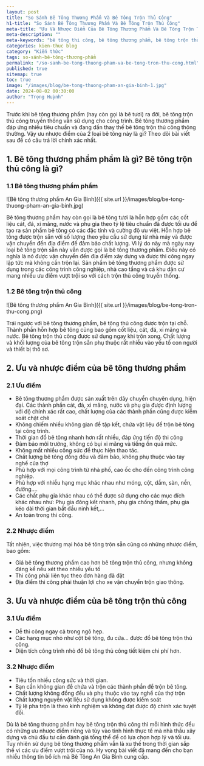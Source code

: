 ```yaml
---
layout: post
title: "So Sánh Bê Tông Thương Phẩm Và Bê Tông Trộn Thủ Công"
h1-title: "So Sánh Bê Tông Thương Phẩm Và Bê Tông Trộn Thủ Công"
meta-title: "Ưu Và Nhược Điểm Của Bê Tông Thương Phẩm Và Bê Tông Trộn Thủ Công"
meta-description: ""
meta-keywords: "bê tông thi công, bê tông thương phẩm, bê tông trộn thủ công, bê tông, bê tông an gia bình"
categories: kien-thuc blog
category: "Kiến thức"
tags: so-sánh-bê-tông-thương-phẩm
permalink: "/so-sanh-be-tong-thuong-pham-va-be-tong-tron-thu-cong.html"
published: true
sitemap: true
toc: true
image: "/images/blog/be-tong-thuong-pham-an-gia-binh-1.jpg"
date: 2024-08-02 00:30:00
author: "Trọng Huỳnh"
---
```


Trước khi bê tông thương phẩm (hay còn gọi là bê tươi) ra đời, bê tông trộn thủ công truyền thống vẫn sử dụng cho công trình. Bê tông thương phẩm đáp ứng nhiều tiêu chuẩn và đang dần thay thế bê tông trộn thủ công thông thường. Vậy ưu nhược điểm của 2 loại bê tông này là gì? Theo dõi bài viết sau để có câu trả lời chính xác nhất. 

## 1. Bê tông thương phẩm phẩm là gì? Bê tông trộn thủ công là gì?

### 1.1 Bê tông thương phẩm phẩm

![Bê tông thương phẩm An Gia Bình]({{ site.url }}/images/blog/be-tong-thuong-pham-an-gia-binh.jpg)

Bê tông thương phẩm hay còn gọi là bê tông tươi là hỗn hợp gồm các cốt liệu cát, đá, xi măng, nước và phụ gia theo tỷ lệ tiêu chuẩn đã được tối ưu để tạo ra sản phẩm bê tông có các đặc tính và cường độ ưu việt. Hỗn hợp bê tông được trộn sẵn với số lượng theo yêu cầu sử dụng từ nhà máy và được vận chuyển đến địa điểm để đảm bảo chất lượng.
Vì lý do này mà ngày nay loại bê tông trộn sẵn này vẫn được gọi là bê tông thương phẩm. Điều này có nghĩa là nó được vận chuyển đến địa điểm xây dựng và được thi công ngay lập tức mà không cần trộn lại. Sản phẩm bê tông thương phẩm được sử dụng trong các công trình công nghiệp, nhà cao tầng và cả khu dân cư mang nhiều ưu điểm vượt trội so với cách trộn thủ công truyền thống.

### 1.2 Bê tông trộn thủ công

![Bê tông thương phẩm An Gia Bình]({{ site.url }}/images/blog/be-tong-tron-thu-cong.png)

Trái ngược với bê tông thương phẩm, bê tông thủ công được trộn tại chỗ. Thành phần hỗn hợp bê tông cũng bao gồm cốt liệu, cát, đá, xi măng và nước. Bê tông trộn thủ công được sử dụng ngay khi trộn xong. Chất lượng và khối lượng của bê tông trộn sẵn phụ thuộc rất nhiều vào yếu tố con người và thiết bị thô sơ.

## 2. Ưu và nhược điểm của bê tông thương phẩm 

### 2.1 Ưu điểm
- Bê tông thương phẩm được sản xuất trên dây chuyền chuyên dụng, hiện đại. Các thành phần cát, đá, xi măng, nước và phụ gia được định lượng với độ chính xác rất cao, chất lượng của các thành phần cũng được kiểm soát chặt chẽ
- Không chiếm nhiều không gian để tập kết, chứa vật liệu để trộn bê tông tại công trình.
- Thời gian đổ bê tông nhanh hơn rất nhiều, đáp ứng tiến độ thi công
- Đảm bảo môi trường, không có bụi xi măng và tiếng ồn quá mức. 
- Không mất nhiều công sức để thực hiện thao tác.
- Chất lượng bê tông đồng đều và đảm bảo, không phụ thuộc vào tay nghề của thợ
- Phù hợp với mọi công trình từ nhà phố, cao ốc cho đến công trình công nghiệp. 
- Phù hợp với nhiều hạng mục khác nhau như móng, cột, dầm, sàn, nền, đường….
- Các chất phụ gia khác nhau có thể được sử dụng cho các mục đích khác nhau như: Phụ gia đông kết nhanh, phụ gia chống thấm, phụ gia kéo dài thời gian bắt đầu ninh kết,...
- An toàn trong thi công.

### 2.2 Nhược điểm 
Tất nhiên, việc thương mại hóa bê tông trộn sẵn cũng có những nhược điểm, bao gồm:
- Giá bê tông thương phẩm cao hơn bê tông trộn thủ công, nhưng không đáng kể nếu xét theo nhiều yếu tố
- Thi công phải liên tục theo đơn hàng đã đặt
- Địa điểm thi công phải thuận lợi cho xe vận chuyển trộn giao thông.

## 3. Ưu và nhược điểm của bê tông trộn thủ công

### 3.1 Ưu điểm
- Dễ thi công ngay cả trong ngõ hẹp.
- Các hạng mục nhỏ như cột bê tông, đu cửa… được đổ bê tông trộn thủ công.
- Diện tích công trình nhỏ đổ bê tông thủ công tiết kiệm chi phí hơn.

### 3.2 Nhược điểm 
- Tiêu tốn nhiều công sức và thời gian.
- Bạn cần không gian để chứa và trộn các thành phần để trộn bê tông.
- Chất lượng không đồng đều và phụ thuộc vào tay nghề của thợ trộn
- Chất lượng nguyên vật liệu sử dụng không được kiểm soát
- Tỷ lệ pha trộn là theo kinh nghiệm và không đạt được độ chính xác tuyệt đối.

Dù là bê tông thương phẩm hay bê tông trộn thủ công thì mỗi hình thức đều có những ưu nhược điểm riêng và tùy vào tình hình thực tế mà nhà thầu xây dựng và chủ đầu tư cần đánh giá tổng thể để có lựa chọn hợp lý và tối ưu. Tuy nhiên sử dụng bê tông thương phẩm vẫn lả xu thế trong thời gian sắp thế vì các ưu điểm vượt trội của nó. Hy vọng bài viết đã mang đến cho bạn nhiều thông tin bổ ích mà Bê Tông An Gia Bình cung cấp.